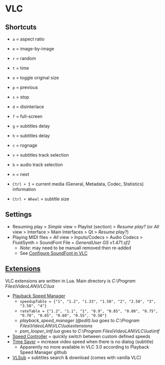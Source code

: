 # VLC

## Shortcuts

* `a` = aspect ratio
* `e` = image-by-image
* `r` = random
* `t` = time
* `o` = toggle original size
* `p` = previous

* `s` = stop
* `d` = disinterlace
* `f` = full-screen
* `g` = subtitles delay
* `h` = subtitles delay

* `c` = rognage
* `v` = subtitles track selection
* `b` = audio track selection
* `n` = next

* `Ctrl + I` = current media (General, Metadata, Codec, Statistics) information
* `Ctrl + Wheel` = subtitle size

## Settings

* Resuming play = _Simple_ view > Playlist (section) > _Resume play?_ (or _All_ view > Interface > Main Interfaces > Qt > _Resume play?_)
* Playing MIDI files = _All_ view > Inputs/Codecs > Audio Codecs > FluidSynth > SoundFont File = _GeneralUser GS v1.471.sf2_
  * _Note_: may need to be manuall removed then re-added
  * See [Configure SoundFont in VLC](https://wiki.videolan.org/Midi/#Configure_SoundFont_in_VLC)

## [Extensions](https://addons.videolan.org/browse)

VLC extensions are written in Lua.
Main directory is _C:\Program Files\VideoLAN\VLC\lua_

* [Playback Speed Manager](https://github.com/ilgaiaz/playback-speed-manager)
  * `speedupTable = {"1", "1.2", "1.33", "1.50", "2", "2.50", "3", "3.50", "4"}`
  * `rateTable = {"1.2", "1.1", "1", "0.9", "0.85", "0.80", "0.75", "0.70", "0.65", "0.60", "0.55", "0.50"}`
  * _playback\_speed\_manager (@edit).lua_ goes to _C:\Program Files\VideoLAN\VLC\lua\extensions_
  * _psm\_looper\_intf.lua_ goes to _C:\Program Files\VideoLAN\VLC\lua\intf_
* [Speed Controller](https://addons.videolan.org/p/1571978) = quickly switch between custom defined speeds
* [Time Saver](https://addons.videolan.org/p/1154010) = increase video speed when there is no dialog (subtitle)
  * Apparently no more available in VLC 3.0 according to Playback Speed Manager github
* [VLSub](https://addons.videolan.org/p/1154045/) = subtitles search & download (comes with vanilla VLC)
